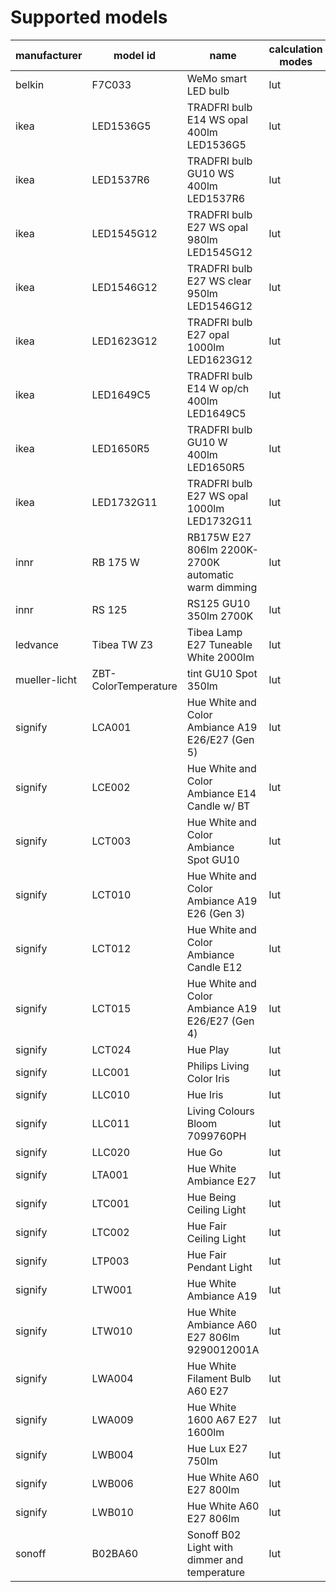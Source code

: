 # Supported models
|manufacturer |      model id      |                       name                        |calculation modes| color modes |
|-------------|--------------------|---------------------------------------------------|-----------------|-------------|
|belkin       |F7C033              |WeMo smart LED bulb                                |lut              |brightness   |
|ikea         |LED1536G5           |TRADFRI bulb E14 WS opal 400lm LED1536G5           |lut              |color_temp   |
|ikea         |LED1537R6           |TRADFRI bulb GU10 WS 400lm LED1537R6               |lut              |color_temp   |
|ikea         |LED1545G12          |TRADFRI bulb E27 WS opal 980lm LED1545G12          |lut              |color_temp   |
|ikea         |LED1546G12          |TRADFRI bulb E27 WS clear 950lm LED1546G12         |lut              |color_temp   |
|ikea         |LED1623G12          |TRADFRI bulb E27 opal 1000lm LED1623G12            |lut              |brightness   |
|ikea         |LED1649C5           |TRADFRI bulb E14 W op/ch 400lm LED1649C5           |lut              |brightness   |
|ikea         |LED1650R5           |TRADFRI bulb GU10 W 400lm LED1650R5                |lut              |brightness   |
|ikea         |LED1732G11          |TRADFRI bulb E27 WS opal 1000lm LED1732G11         |lut              |color_temp   |
|innr         |RB 175 W            |RB175W E27 806lm 2200K-2700K automatic warm dimming|lut              |brightness   |
|innr         |RS 125              |RS125 GU10 350lm 2700K                             |lut              |brightness   |
|ledvance     |Tibea TW Z3         |Tibea Lamp E27 Tuneable White 2000lm               |lut              |color_temp   |
|mueller-licht|ZBT-ColorTemperature|tint GU10 Spot 350lm                               |lut              |color_temp   |
|signify      |LCA001              |Hue White and Color Ambiance A19 E26/E27 (Gen 5)   |lut              |color_temp,hs|
|signify      |LCE002              |Hue White and Color Ambiance E14 Candle w/ BT      |lut              |color_temp,hs|
|signify      |LCT003              |Hue White and Color Ambiance Spot GU10             |lut              |color_temp,hs|
|signify      |LCT010              |Hue White and Color Ambiance A19 E26 (Gen 3)       |lut              |color_temp,hs|
|signify      |LCT012              |Hue White and Color Ambiance Candle E12            |lut              |color_temp,hs|
|signify      |LCT015              |Hue White and Color Ambiance A19 E26/E27 (Gen 4)   |lut              |color_temp,hs|
|signify      |LCT024              |Hue Play                                           |lut              |color_temp,hs|
|signify      |LLC001              |Philips Living Color Iris                          |lut              |hs           |
|signify      |LLC010              |Hue Iris                                           |lut              |hs           |
|signify      |LLC011              |Living Colours Bloom 7099760PH                     |lut              |hs           |
|signify      |LLC020              |Hue Go                                             |lut              |color_temp,hs|
|signify      |LTA001              |Hue White Ambiance E27                             |lut              |color_temp   |
|signify      |LTC001              |Hue Being Ceiling Light                            |lut              |color_temp   |
|signify      |LTC002              |Hue Fair Ceiling Light                             |lut              |color_temp   |
|signify      |LTP003              |Hue Fair Pendant Light                             |lut              |color_temp   |
|signify      |LTW001              |Hue White Ambiance A19                             |lut              |color_temp   |
|signify      |LTW010              |Hue White Ambiance A60 E27 806lm 9290012001A       |lut              |color_temp   |
|signify      |LWA004              |Hue White Filament Bulb A60 E27                    |lut              |brightness   |
|signify      |LWA009              |Hue White 1600 A67 E27 1600lm                      |lut              |brightness   |
|signify      |LWB004              |Hue Lux E27 750lm                                  |lut              |brightness   |
|signify      |LWB006              |Hue White A60 E27 800lm                            |lut              |brightness   |
|signify      |LWB010              |Hue White A60 E27 806lm                            |lut              |brightness   |
|sonoff       |B02BA60             |Sonoff B02 Light with dimmer and temperature       |lut              |color_temp   |
